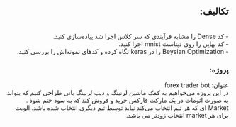 <div dir='rtl'>
  <h2>تکالیف:</h2> <br>
- کد Dense را مشابه فرآیندی که سر کلاس اجرا شد پیاده‌سازی کنید.<br>
- کد نهایی را روی دیتاست mnist اجرا کنید. <br>
- Beysian Optimization را در keras نگاه کرده و کدهای نمونه‌اش را بررسی کنید.<br>
  <h3>پروژه:</h3>
  عنوان: forex trader bot <br>
در این پروژه می‌خواهیم به کمک ماشین لرنینگ و دیپ لرنینگ باتی طراحی کنیم که بتواند به صورت اتومات در یک مارکت فارکس خرید و فروش کند که به سود ختم شود
  . Market ای که هر تیم انتخاب می‌کند نباید توسط تیم دیگری انتخاب شده باشد.
  الویت برای هر market انتخاب زودتر می باشد.
  </div>
